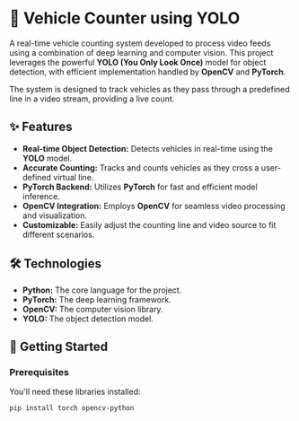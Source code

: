 # 🚗 Vehicle Counter using YOLO

A real-time vehicle counting system developed to process video feeds using a combination of deep learning and computer vision. This project leverages the powerful **YOLO (You Only Look Once)** model for object detection, with efficient implementation handled by **OpenCV** and **PyTorch**.

The system is designed to track vehicles as they pass through a predefined line in a video stream, providing a live count.

## ✨ Features

* **Real-time Object Detection:** Detects vehicles in real-time using the **YOLO** model.
* **Accurate Counting:** Tracks and counts vehicles as they cross a user-defined virtual line.
* **PyTorch Backend:** Utilizes **PyTorch** for fast and efficient model inference.
* **OpenCV Integration:** Employs **OpenCV** for seamless video processing and visualization.
* **Customizable:** Easily adjust the counting line and video source to fit different scenarios.

## 🛠️ Technologies

* **Python:** The core language for the project.
* **PyTorch:** The deep learning framework.
* **OpenCV:** The computer vision library.
* **YOLO:** The object detection model.

## 🚀 Getting Started

### Prerequisites

You'll need these libraries installed:

```bash
pip install torch opencv-python
